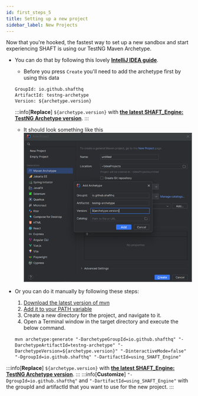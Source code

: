 ```yaml
---
id: first_steps_5
title: Setting up a new project
sidebar_label: New Projects
---
```

Now that you're hooked, the fastest way to set up a new sandbox and start experiencing SHAFT is using our TestNG Maven Archetype.
- You can do that by following this lovely **[IntelliJ IDEA guide]**.
  - Before you press `Create` you'll need to add the archetype first by using this data
  ```text
  GroupId: io.github.shafthq
  ArtifactId: testng-archetype
  Version: ${archetype.version}
  ```
  :::info[**Replace**]
  `${archetype.version}` with **[the latest SHAFT_Engine: TestNG Archetype version](https://github.com/ShaftHQ/testng-archetype/releases/latest)**.
  :::
  - It should look something like this
    ![IntelliJ IDEA Archetype](screenshots/archetype.png)


- Or you can do it manually by following these steps:
  1. [Download the latest version of mvn](https://maven.apache.org/download.cgi)
  2. [Add it to your PATH variable](https://maven.apache.org/install.html)
  3. Create a new directory for the project, and navigate to it.
  4. Open a Terminal window in the target directory and execute the below command.
    ```shell title="Generate a new SHAFT project"
    mvn archetype:generate "-DarchetypeGroupId=io.github.shafthq" "-DarchetypeArtifactId=testng-archetype" "-DarchetypeVersion=${archetype.version}" "-DinteractiveMode=false" "-DgroupId=io.github.shafthq" "-DartifactId=using_SHAFT_Engine"
    ```
:::info[**Replace**]
`${archetype.version}` with **[the latest SHAFT_Engine: TestNG Archetype version](https://github.com/ShaftHQ/testng-archetype/releases/latest)**.
:::
:::info[**Customize**]
`"-DgroupId=io.github.shafthq"` and `"-DartifactId=using_SHAFT_Engine"` with the groupId and artifactId that you want to use for the new project.
:::

[IntelliJ IDEA guide]: <https://www.jetbrains.com/help/idea/maven-support.html#maven_archetype>